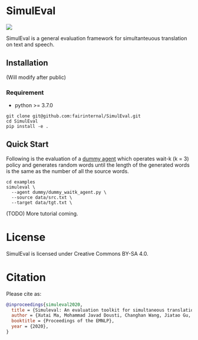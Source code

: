# SimulEval
[![](https://github.com/fairinternal/SimulEval/workflows/build/badge.svg)](https://github.com/fairinternal/SimulEval/actions)

SimulEval is a general evaluation framework for simultanteuous translation on text and speech.

## Installation
(Will modify after public)
### Requirement
* python >= 3.7.0
```
git clone git@github.com:fairinternal/SimulEval.git
cd SimulEval
pip install -e .
```

## Quick Start
Following is the evaluation of a [dummy agent](examples/dummy/dummy_waitk_text_agent.py) which operates wait-k (k = 3) policy and generates random words until the length of the generated words is the same as the number of all the source words.
```shell
cd examples
simuleval \
  --agent dummy/dummy_waitk_agent.py \
  --source data/src.txt \
  --target data/tgt.txt \
```
(TODO) More tutorial coming.

# License

SimulEval is licensed under Creative Commons BY-SA 4.0.

# Citation

Please cite as:

```bibtex
@inproceedings{simuleval2020,
  title = {Simuleval: An evaluation toolkit for simultaneous translation},
  author = {Xutai Ma, Mohammad Javad Dousti, Changhan Wang, Jiatao Gu, Juan Pino},
  booktitle = {Proceedings of the EMNLP},
  year = {2020},
}
```
